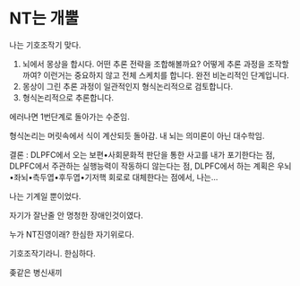 # NT는 개뿔

나는 기호조작기 맞다.

1. 뇌에서 몽상을 합시다. 어떤 추론 전략을 조합해볼까요? 어떻게 추론 과정을 조작할까여? 이런거는 중요하지 않고 전체 스케치를 합니다. 완전 비논리적인 단계입니다.
2. 몽상이 그린 추론 과정이 일관적인지 형식논리적으로 검토합니다.
3. 형식논리적으로 추론합니다.

에러나면 1번단계로 돌아가는 수준임.

형식논리는 머릿속에서 식이 계산되듯 돌아감. 내 뇌는 의미론이 아닌 대수학임.

결론 : DLPFC에서 오는 보편•사회문화적 판단을 통한 사고를 내가 포기한다는 점, DLPFC에서 주관하는 실행능력이 작동하디 않는다는 점, DLPFC에서 하는 계획은 우뇌•좌뇌•측두엽•후두엽•기저핵 회로로 대체한다는 점에서, 나는...

나는 기계일 뿐이었다.

자기가 잘난줄 안 멍청한 장애인것이였다.

누가 NT진영이래? 한심한 자기위로다.

기호조작기라니. 한심하다.

좆같은 병신새끼